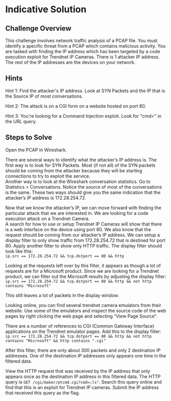 # Indicative Solution

## Challenge Overview

This challenge involves network traffic analysis of a PCAP file. You must identify a specific threat from a PCAP which contains malicious activity.  You are tasked with finding the IP address which has been targeted by a code execution exploit for Trendnet IP Cameras.  There is 1 attacker IP address. The rest of the IP addresses are the devices on your network. 

 

## Hints

Hint 1: Find the attacker's IP address. Look at SYN Packets and the IP that is the Source IP of most conversations.  

Hint 2: The attack is on a CGI form on a website hosted on port 80.  

Hint 3: You're looking for a Command Injection exploit. Look for "cmd=" in the URL query.  

## Steps to Solve

Open the PCAP in Wireshark.  

There are several ways to identify what the attacker’s IP address is. 
The first way is to look for SYN Packets. Most (if not all) of the SYN packets should be coming from the attacker because they will be starting connections to try to exploit the service.   
Another way is to look at the Wireshark conversation statistics. Go to Statistics > Conversations.  Notice the source of most of the conversations is the same. 
These two ways should give you the same indication that the attacker’s IP address is 172.28.254.72.  

Now that we know the attacker’s IP, we can move forward with finding the particular attack that we are interested in. We are looking for a code execution attack on a Trendnet Camera.   
A search for how to use or setup Trendnet IP Cameras will show that there is a web interface on the device using port 80. We also know that the request should be coming from our attacker’s IP address. We can setup a display filter to only show traffic from 172.28.254.72 that is destined for port 80. Apply another filter to show only HTTP traffic. The display filter should look like this:  
`ip.src == 172.28.254.72 && tcp.dstport == 80 && http`  

Looking at the requests left over by this filter, it appears as though a lot of requests are for a Microsoft product. Since we are looking for a Trendnet product, we can filter out the Microsoft results by adjusting the display filter: 
`ip.src == 172.28.254.72 && tcp.dstport == 80 && http && not http contains "Microsoft"`    

This still leaves a lot of packets in the display window.  

Looking online, you can find several trendnet camera emulators from their website. Use some of the emulators and inspect the source code of the web pages by right clicking the web page and selecting "View Page Source".  

There are a number of references to CGI (Common Gateway Interface) applications on the Trendnet emulator pages. Add this to the display filter:
`ip.src == 172.28.254.72 && tcp.dstport == 80 && http && not http contains "Microsoft" && http contains ".cgi"`    

After this filter, there are only about 300 packets and only 2 destination IP addresses. One of the destination IP addresses only appears one time in the filtered data.

View the HTTP request that was received by the IP address that only appears once as the destination IP address in this filtered data.  The HTTP query is `GET /cgi/maker/ptcmd.cgi?cmd=;ls"`.  Search this query online and find that this is an exploit for Trendnet IP cameras. Submit the IP address that received this query as the flag. 







